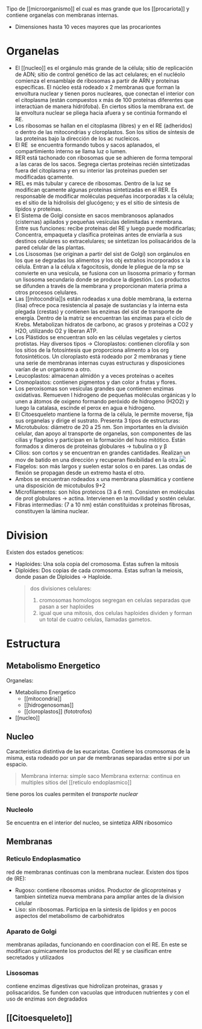 Tipo de [[microorganismo]] el cual es mas grande que los [[procariota]] y contiene organelas con membranas internas.

- Dimensiones hasta 10 veces mayores que las procariontes

# Organelas

- El [[nucleo]] es el orgánulo más grande de la célula; sitio de replicación de ADN; sitio de control genético de las act celulares; en el nucléolo comienza el ensamblaje de ribosomas a partir de ARN y proteínas específicas. El núcleo está rodeado x 2 membranas que forman la envoltura nuclear y tienen poros nucleares, que conectan el interior con el citoplasma (están compuestos x más de 100 proteínas diferentes que interactúan de manera hidrófoba). En ciertos sitios la membrana ext. de la envoltura nuclear se pliega hacia afuera y se continúa formando el RE.
- Los ribosomas se hallan en el citoplasma (libres) y en el RE (adheridos) o dentro de las mitocondrias y cloroplastos. Son los sitios de síntesis de las proteínas bajo la dirección de los ac nucleicos.
- El RE  se encuentra formando tubos y sacos aplanados, el compartimiento interno se llama luz o lumen.
- RER está tachonado con ribosomas que se adhieren de forma temporal a las caras de los sacos. Segrega ciertas proteínas recién sintetizadas fuera del citoplasma y en su interior las proteínas pueden ser modificadas qcamente.
- REL es más tubular y carece de ribosomas. Dentro de la luz se modifican qcamente algunas proteínas sintetizadas en el RER. Es responsable de modificar moléculas pequeñas incorporadas x la célula; es el sitio de la hidrolisis del glucógeno; y es el sitio de síntesis de lípidos y proteínas.
- El Sistema de Golgi consiste en sacos membranosos aplanados (cisternas) apilados y pequeñas vesículas delimitadas x membrana. Entre sus funciones: recibe proteínas del RE y luego puede modificarlas; Concentra, empaqueta y clasifica proteínas antes de enviarla a sus destinos celulares so extracelulares; se sintetizan los polisacáridos de la pared celular de las plantas.
- Los Lisosomas (se originan a partir del sist de Golgi) son orgánulos en los que se degradas los alimentos y los obj extraños incorporados x la célula. Entran a la célula x fagocitosis, donde le pliegue de la mp se convierte en una vesícula, se fusiona con un lisosoma primario y forman un lisosoma secundario donde se produce la digestión. Los productos se difunden a través de la membrana y proporcionan materia prima a otros procesos celulares.
- Las [[mitocondria]]s están rodeadas x una doble membrana, la externa (lisa) ofrece poca resistencia al pasaje de sustancias y la interna esta plegada (crestas) y contienen las enzimas del sist de transporte de energía. Dentro de la matriz se encuentran las enzimas para el ciclo de Krebs. Metabolizan hidratos de carbono, ac grasos y proteínas a CO2 y H2O, utilizando O2 y liberan ATP.
- Los Plástidos se encuentran solo en las células vegetales y ciertos protistas. Hay diversos tipos -> Cloroplastos: contienen clorofila y son los sitios de la fotosíntesis que proporciona alimento a los org fotosintéticos. Un cloroplasto está rodeado por 2 membranas y tiene una serie de membranas internas cuyas estructuras y disposiciones varían de un organismo a otro.
- Leucoplastos: almacenan almidón y a veces proteínas o aceites
- Cromoplastos: contienen pigmentos y dan color a frutas y flores.
- Los peroxisomas son vesículas grandes que contienen enzimas oxidativas. Remueven l hidrogeno de pequeñas moléculas orgánicas y lo unen a átomos de oxigeno formando peróxido de hidrogeno (H2O2) y luego la catalasa, escinde el perox en agua e hidrogeno.
- El Citoesqueleto mantiene la forma de la célula, le permite moverse, fija sus organelas y dirige el sustrato. Presenta 3 tipos de estructuras:
- Microtubulos: diámetro de 20 a 25 nm. Son importantes en la división celular, dan apoyo al transporte de organelas, son componentes de las cilias y flagelos y participan en la formación del huso mitótico. Están formados x dímeros de proteínas globulares -> tubulina α y β
- Cilios: son cortos y se encuentran en grandes cantidades. Realizan un mov de batido en una dirección y recuperan flexibilidad en la otra.![](https://lh3.googleusercontent.com/uzGJ1jVxPhK90-IdLllH_iuFKts41ePqGrcelMAaxmBunTbpb3RZpAZkp81zs2wn0zs1-EU2deD6hPBUp0qjWk5G9Z3axa9ir_R16g2NOegjmMD53IoxAge1qulNWxtzEIbHDi4)
- Flagelos: son más largos y suelen estar solos o en pares. Las ondas de flexión se propagan desde un extremo hasta el otro.
- Ambos se encuentran rodeados x una membrana plasmática y contiene una disposición de micotubulos 9+2
- Microfilamentos: son hilos proteicos (3 a 6 nm). Consisten en moléculas de prot globulares -> actina. Intervienen en la movilidad y sostén celular.
- Fibras intermedias: (7 a 10 nm) están constituidas x proteínas fibrosas, constituyen la lámina nuclear.

# Division

Existen dos estados geneticos:

- Haploides: Una sola copia del cromosoma. Estas sufren la mitosis
- Diploides: Dos copias de cada cromosoma. Estas sufran la meiosis, donde pasan de Diploides → Haploide.
    > dos divisiones celulares:
    >
    > 1. cromosomas homologos segregan en celulas separadas que pasan a ser haploides
    > 2. igual que una mitosis, dos celulas haploides dividen y forman un total de cuatro celulas, llamadas gametos.

# Estructura

## Metabolismo Energetico

Organelas:
- Metabolismo Energetico
	- [[mitocondria]]
	- [[hidrogenosomas]]
	- [[cloroplastos]] (fototrofos)
- [[nucleo]]
## Nucleo

Caracteristica distintiva de las eucariotas.
Contiene los cromosomas de la misma, esta rodeado por un par de membranas separadas entre si por un espacio.

> Membrana interna: simple saco
> Membrana externa: continua en multiples sitios del [[reticulo endoplasmico]]

tiene poros los cuales permiten el *transporte nuclear*

### Nucleolo

Se encuentra en el interior del nucleo, se sintetiza ARN ribosomico

## Membranas

### Reticulo Endoplasmatico

red de membranas continuas con la membrana nuclear. Existen dos tipos de (RE):
- Rugoso: contiene ribosomas unidos. Productor de glicoproteinas y tambien sintetiza nueva membrana para ampliar antes de la division celular
- Liso: sin ribosomas. Participa en la sintesis de lipidos y en pocos aspectos del metabolismo de carbohidratos

### Aparato de Golgi

membranas apiladas, funcionando en coordinacion con el RE.
 En este se modifican quimicamente los productos del RE y se clasifican entre secretados y utilizados

### Lisosomas

contiene enzimas digestivas que hidrolizan proteinas, grasas y polisacaridos. Se funden con vacuolas que introducen nutrientes y con el uso de enzimas son degradados

## [[Citoesqueleto]]